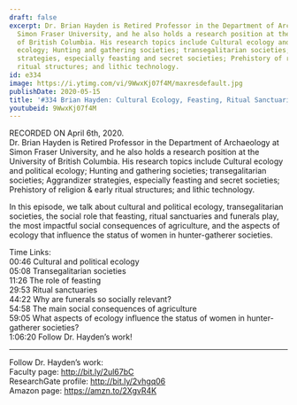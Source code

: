 ```yaml
---
draft: false
excerpt: Dr. Brian Hayden is Retired Professor in the Department of Archaeology at
  Simon Fraser University, and he also holds a research position at the University
  of British Columbia. His research topics include Cultural ecology and political
  ecology; Hunting and gathering societies; transegalitarian societies; Aggrandizer
  strategies, especially feasting and secret societies; Prehistory of religion & early
  ritual structures; and lithic technology.
id: e334
image: https://i.ytimg.com/vi/9WwxKj07f4M/maxresdefault.jpg
publishDate: 2020-05-15
title: '#334 Brian Hayden: Cultural Ecology, Feasting, Ritual Sanctuaries, And Funerals'
youtubeid: 9WwxKj07f4M
---
```

RECORDED ON April 6th, 2020.  
Dr. Brian Hayden is Retired Professor in the Department of Archaeology at Simon Fraser University, and he also holds a research position at the University of British Columbia. His research topics include Cultural ecology and political ecology; Hunting and gathering societies; transegalitarian societies; Aggrandizer strategies, especially feasting and secret societies; Prehistory of religion & early ritual structures; and lithic technology.

In this episode, we talk about cultural and political ecology, transegalitarian societies, the social role that feasting, ritual sanctuaries and funerals play, the most impactful social consequences of agriculture, and the aspects of ecology that influence the status of women in hunter-gatherer societies.

Time Links:  
00:46  Cultural and political ecology  
05:08  Transegalitarian societies  
11:26  The role of feasting  
29:53  Ritual sanctuaries  
44:22  Why are funerals so socially relevant?  
54:58  The main social consequences of agriculture  
59:05  What aspects of ecology influence the status of women in hunter-gatherer societies?  
1:06:20  Follow Dr. Hayden’s work!

---

Follow Dr. Hayden’s work:  
Faculty page: http://bit.ly/2ul67bC  
ResearchGate profile: http://bit.ly/2vhgq06  
Amazon page: https://amzn.to/2XgvR4K
